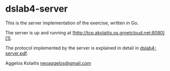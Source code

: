 # dslab4-server

This is the server implementation of the exercise, written in Go.

The server is up and running at [http://tcp.akolaitis.os.grnetcloud.net:8080][1].

The protocol implemented by the server is explained in detail in [dslab4-server.pdf][2].

[1]: http://tcp.akolaitis.os.grnetcloud.net:8080
[2]: dslab4-server.pdf

Aggelos Kolaitis <neoaggelos@gmail.com>
